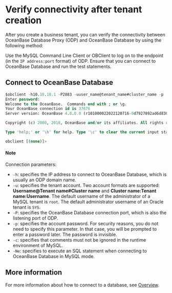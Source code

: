 # Verify connectivity after tenant creation

After you create a business tenant, you can verify the connectivity between OceanBase Database Proxy (ODP) and OceanBase Database by using the following method:

Use the MySQL Command Line Client or OBClient to log on to the endpoint (in the `IP address:port` format) of ODP. Ensure that you can connect to OceanBase Database and run the test statements.

## Connect to OceanBase Database

```sql
$obclient -h10.10.10.1 -P2883 -uuser_name@tenant_name#cluster_name -p
Enter password:
Welcome to the OceanBase.  Commands end with ; or \g.
Your OceanBase connection id is 37676
Server version: OceanBase 4.0.0.0 (r101000022022120716-0d7927892ad6d830e28437af099f018b0ad9a322) (Built Dec  7 2022 16:22:15)

Copyright (c) 2000, 2018, OceanBase and/or its affiliates. All rights reserved.

Type 'help;' or '\h' for help. Type '\c' to clear the current input statement.

obclient [(none)]>
```

  <main id="notice" type='explain'>
    <h4>Note</h4>
    <p>Connection parameters:</p>
    <ul>
    <li><code>-h</code>: specifies the IP address to connect to OceanBase Database, which is usually an ODP domain name. </li>
    <li><code>-u</code>: specifies the tenant account. Two account formats are supported: <strong>Username@Tenant name#Cluster name</strong> and <strong>Cluster name:Tenant name:Username</strong>. The default username of the administrator of a MySQL tenant is <code>root</code>. The default administrator username of an Oracle tenant is <code>SYS</code>. </li>
    <li><code>-P</code>: specifies the OceanBase Database connection port, which is also the listening port of ODP. </li>
    <li><code>-p</code>: specifies the account password. For security reasons, you do not need to specify this parameter. In that case, you will be prompted to enter a password later. The password is invisible. </li>
    <li><code>-c</code>: specifies that comments must not be ignored in the runtime environment of MySQL. </li>
    <li><code>-Ne</code>: specifies to execute an SQL statement when connecting to OceanBase Database in MySQL mode. </li>
    </ul>
  </main>

## More information

For more information about how to connect to a database, see [Overview](../../../../300.develop/100.application-development-of-mysql-mode/100.database-connection-with-client-of-mysql-mode/100.connection-methods-overview-of-mysql-mode.md).
